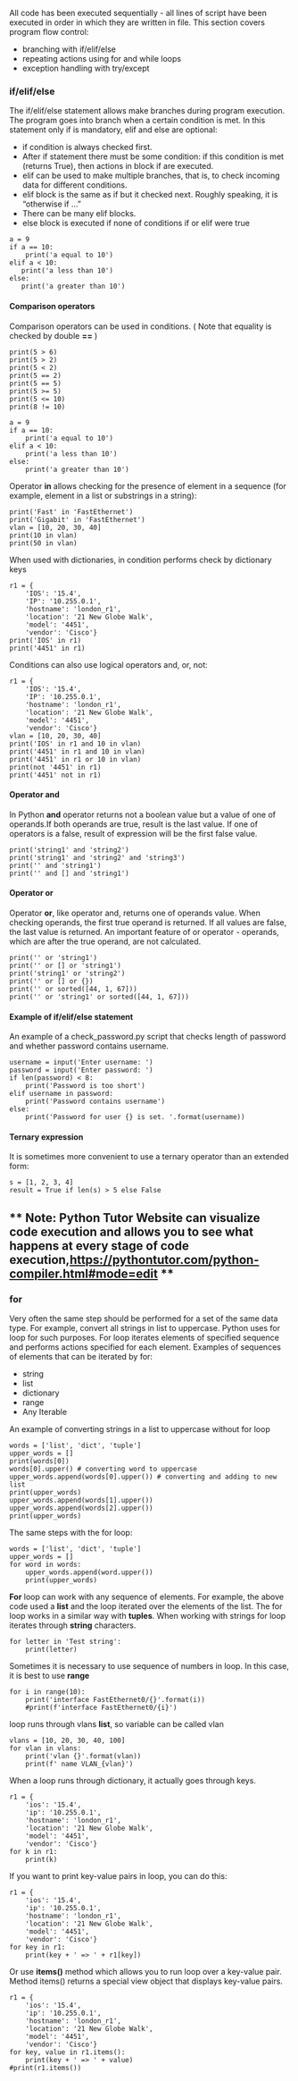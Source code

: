 All code has been executed sequentially - all lines of script have been executed in order in
which they are written in file. This section covers program flow control:
- branching with if/elif/else
- repeating actions using for and while loops
- exception handling with try/except

### if/elif/else
The if/elif/else statement allows make branches during program execution. The program goes
into branch when a certain condition is met.
In this statement only if is mandatory, elif and else are optional:
- if condition is always checked first.
- After if statement there must be some condition: if this condition is met (returns True), then actions in block if are executed.
- elif can be used to make multiple branches, that is, to check incoming data for different conditions.
- elif block is the same as if but it checked next. Roughly speaking, it is “otherwise if …”
- There can be many elif blocks.
- else block is executed if none of conditions if or elif were true

```
a = 9
if a == 10:
    print('a equal to 10')
elif a < 10:
   print('a less than 10')
else:
   print('a greater than 10')
```
#### Comparison operators
Comparison operators can be used in conditions. ( Note that equality is checked by double **==** )
```
print(5 > 6)
print(5 > 2)
print(5 < 2)
print(5 == 2)
print(5 == 5)
print(5 >= 5)
print(5 <= 10)
print(8 != 10)
```

```
a = 9
if a == 10:
    print('a equal to 10')
elif a < 10:
    print('a less than 10')
else:
    print('a greater than 10')
```
Operator **in** allows checking for the presence of element in a sequence (for example, element in a
list or substrings in a string):
```
print('Fast' in 'FastEthernet')
print('Gigabit' in 'FastEthernet')
vlan = [10, 20, 30, 40]
print(10 in vlan)
print(50 in vlan)
```

When used with dictionaries, in condition performs check by dictionary keys
```
r1 = {
    'IOS': '15.4',
    'IP': '10.255.0.1',
    'hostname': 'london_r1',
    'location': '21 New Globe Walk',
    'model': '4451',
    'vendor': 'Cisco'}
print('IOS' in r1)
print('4451' in r1)
```

Conditions can also use logical operators and, or, not:
```
r1 = {
    'IOS': '15.4',
    'IP': '10.255.0.1',
    'hostname': 'london_r1',
    'location': '21 New Globe Walk',
    'model': '4451',
    'vendor': 'Cisco'}
vlan = [10, 20, 30, 40]
print('IOS' in r1 and 10 in vlan)
print('4451' in r1 and 10 in vlan)
print('4451' in r1 or 10 in vlan)
print(not '4451' in r1)
print('4451' not in r1)
```
#### Operator and
In Python **and** operator returns not a boolean value but a value of one of operands.If both operands are true, result is the last value. If one of operators is a false, result of expression will be the first false value.
```
print('string1' and 'string2')
print('string1' and 'string2' and 'string3')
print('' and 'string1')
print('' and [] and 'string1')
```

#### Operator or
Operator **or**, like operator and, returns one of operands value. When checking operands, the first true operand is returned. If all values are false, the last value is returned. An important feature of or operator - operands, which are after the true operand, are not calculated.
```
print('' or 'string1')
print('' or [] or 'string1')
print('string1' or 'string2')
print('' or [] or {})
print('' or sorted([44, 1, 67]))
print('' or 'string1' or sorted([44, 1, 67]))
```
#### Example of if/elif/else statement
An example of a check_password.py script that checks length of password and whether password contains username.
```
username = input('Enter username: ')
password = input('Enter password: ')
if len(password) < 8:
    print('Password is too short')
elif username in password:
    print('Password contains username')
else:
    print('Password for user {} is set. '.format(username))
```

#### Ternary expression
It is sometimes more convenient to use a ternary operator than an extended form:
```
s = [1, 2, 3, 4]
result = True if len(s) > 5 else False
```
** Note: Python Tutor Website can visualize code execution and allows you to see what happens at every stage of code execution,<https://pythontutor.com/python-compiler.html#mode=edit> **
-----
### for
Very often the same step should be performed for a set of the same data type. For example, convert all strings in list to uppercase. Python uses for loop for such purposes. For loop iterates elements of specified sequence and performs actions specified for each element. Examples of sequences of elements that can be iterated by for:
- string
- list
- dictionary
- range
- Any Iterable

An example of converting strings in a list to uppercase without for loop
```
words = ['list', 'dict', 'tuple']
upper_words = []
print(words[0])
words[0].upper() # converting word to uppercase
upper_words.append(words[0].upper()) # converting and adding to new list
print(upper_words)
upper_words.append(words[1].upper())
upper_words.append(words[2].upper())
print(upper_words)
```
The same steps with the for loop:
```
words = ['list', 'dict', 'tuple']
upper_words = []
for word in words:
    upper_words.append(word.upper())
    print(upper_words)
```
**For** loop can work with any sequence of elements. For example, the above code used a **list** and the loop iterated over the elements of the list. The for loop works in a similar way with **tuples**. When working with strings for loop iterates through **string** characters.
```
for letter in 'Test string':
    print(letter)
```
Sometimes it is necessary to use sequence of numbers in loop. In this case, it is best to use **range**
```
for i in range(10):
    print('interface FastEthernet0/{}'.format(i))
    #print(f'interface FastEthernet0/{i}')
```
loop runs through vlans **list**, so variable can be called vlan
```
vlans = [10, 20, 30, 40, 100]
for vlan in vlans:
    print('vlan {}'.format(vlan))
    print(f' name VLAN_{vlan}')
```
When a loop runs through dictionary, it actually goes through keys.
```
r1 = {
    'ios': '15.4',
    'ip': '10.255.0.1',
    'hostname': 'london_r1',
    'location': '21 New Globe Walk',
    'model': '4451',
    'vendor': 'Cisco'}
for k in r1:
    print(k)
```

If you want to print key-value pairs in loop, you can do this:
```
r1 = {
    'ios': '15.4',
    'ip': '10.255.0.1',
    'hostname': 'london_r1',
    'location': '21 New Globe Walk',
    'model': '4451',
    'vendor': 'Cisco'}
for key in r1:
    print(key + ' => ' + r1[key])
```
Or use **items()** method which allows you to run loop over a key-value pair. Method items() returns a special view object that displays key-value pairs.
```
r1 = {
    'ios': '15.4',
    'ip': '10.255.0.1',
    'hostname': 'london_r1',
    'location': '21 New Globe Walk',
    'model': '4451',
    'vendor': 'Cisco'}
for key, value in r1.items():
    print(key + ' => ' + value)
#print(r1.items())
```
